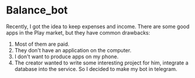 # Balance_bot
Recently, I got the idea to keep expenses and income. There are some good apps in the Play market, but they have common drawbacks:
1. Most of them are paid.
2. They don't have an application on the computer.
3. I don't want to produce apps on my phone.
4. The creator wanted to write some interesting project for him, integrate a database into the service.
So I decided to make my bot in telegram.
